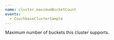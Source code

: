 ```yaml
---
name: cluster.maximumBucketCount
events:
  - CouchbaseClusterSample
---
```


Maximum number of buckets this cluster supports.